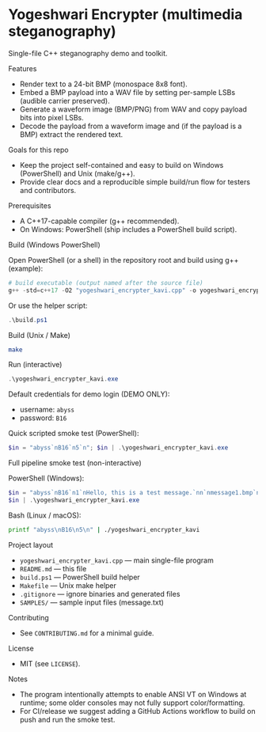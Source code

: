 # Yogeshwari Encrypter (multimedia steganography)

Single-file C++ steganography demo and toolkit.

Features
- Render text to a 24-bit BMP (monospace 8x8 font).
- Embed a BMP payload into a WAV file by setting per-sample LSBs (audible carrier preserved).
- Generate a waveform image (BMP/PNG) from WAV and copy payload bits into pixel LSBs.
- Decode the payload from a waveform image and (if the payload is a BMP) extract the rendered text.

Goals for this repo
- Keep the project self-contained and easy to build on Windows (PowerShell) and Unix (make/g++).
- Provide clear docs and a reproducible simple build/run flow for testers and contributors.

Prerequisites
- A C++17-capable compiler (g++ recommended).
- On Windows: PowerShell (ship includes a PowerShell build script).

Build (Windows PowerShell)

Open PowerShell (or a shell) in the repository root and build using g++ (example):

```powershell
# build executable (output named after the source file)
g++ -std=c++17 -O2 "yogeshwari_encrypter_kavi.cpp" -o yogeshwari_encrypter_kavi.exe
```

Or use the helper script:

```powershell
.\build.ps1
```

Build (Unix / Make)

```bash
make
```

Run (interactive)

```powershell
.\yogeshwari_encrypter_kavi.exe
```

Default credentials for demo login (DEMO ONLY):
- username: `abyss`
- password: `B16`

Quick scripted smoke test (PowerShell):

```powershell
$in = "abyss`nB16`n5`n"; $in | .\yogeshwari_encrypter_kavi.exe
```

Full pipeline smoke test (non-interactive)

PowerShell (Windows):

```powershell
$in = "abyss`nB16`n1`nHello, this is a test message.`nn`nmessage1.bmp`n2`nmessage1.bmp`ncarrier1.wav`n3`ncarrier1.wav`nwaveform1.bmp`n4`nwaveform1.bmp`ndecoded1.txt`n5`n"
$in | .\yogeshwari_encrypter_kavi.exe
```

Bash (Linux / macOS):

```bash
printf "abyss\nB16\n5\n" | ./yogeshwari_encrypter_kavi
```

Project layout
- `yogeshwari_encrypter_kavi.cpp` — main single-file program
- `README.md` — this file
- `build.ps1` — PowerShell build helper
- `Makefile` — Unix make helper
- `.gitignore` — ignore binaries and generated files
- `SAMPLES/` — sample input files (message.txt)

Contributing
- See `CONTRIBUTING.md` for a minimal guide.

License
- MIT (see `LICENSE`).

Notes
- The program intentionally attempts to enable ANSI VT on Windows at runtime; some older consoles may not fully support color/formatting.
- For CI/release we suggest adding a GitHub Actions workflow to build on push and run the smoke test.
